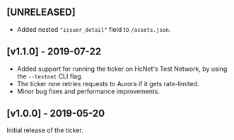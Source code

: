 ## [UNRELEASED]
- Added nested `"issuer_detail"` field to `/assets.json`.


## [v1.1.0] - 2019-07-22

- Added support for running the ticker on HcNet's Test Network, by using the `--testnet` CLI flag.
- The ticker now retries requests to Aurora if it gets rate-limited.
- Minor bug fixes and performance improvements.


## [v1.0.0] - 2019-05-20

Initial release of the ticker.
